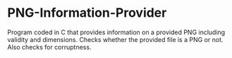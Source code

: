 # PNG-Information-Provider
Program coded in C that provides information on a provided PNG including validity and dimensions. Checks whether the provided file is a PNG or not. Also checks for corruptness.
